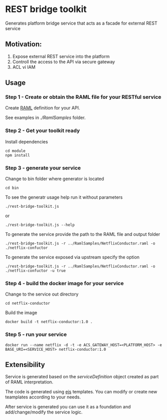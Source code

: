 # REST bridge toolkit

Generates platform bridge service that acts as a facade for external REST service

## Motivation:
1. Expose external REST service into the platform
2. Controll the access to the API via secure gateway
3. ACL vi IAM

## Usage

### Step 1 - Create or obtain the RAML file for your RESTful service

Create [RAML](https://raml.org) definition for your API.

See examples in *./RamlSamples* folder.

### Step 2 - Get your toolkit ready

Install dependencies

    cd module
    npm install

### Step 3 - generate your service

Change to bin folder where generator is located

    cd bin

To see the generatr usage help run it without parameters

    ./rest-bridge-toolkit.js

or 

    ./rest-bridge-toolkit.js --help

To generate the service provide the path to the RAML file and output folder

    ./rest-bridge-toolkit.js -r ../RamlSamples/NetflixConductor.raml -o ./netflix-confuctor


To generate the service exposed via upstream specify the option

    ./rest-bridge-toolkit.js -r ../RamlSamples/NetflixConductor.raml -o ./netflix-confuctor -u true

### Step 4 - build the docker image for your service

Change to the service out directory

    cd netflix-conductor

Build the image

    docker build -t netflix-conductor:1.0 .

### Step 5 - run your service

    docker run --name netflix -d -t -e ACS_GATEWAY_HOST=<PLATFORM_HOST> -e BASE_URI=<SERVICE_HOST> netflix-conductor:1.0

## Extensibility

Service is generated based on the *serviceDefinition* object created as part of RAML interpretation.

The code is generated using [ejs](https://www.npmjs.com/package/ejs) templates. You can modify or create new teamplates according to your needs.

After service is generated you can use it as a foundation and add/change/modify the service logic.

